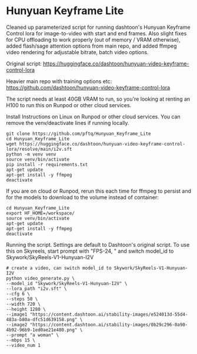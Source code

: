 # Hunyuan Keyframe Lite
Cleaned up parameterized script for running dashtoon's Hunyuan Keyframe Control lora for image-to-video with start and end frames. Also slight fixes for CPU offloading to work properly (out of memory / VRAM otherwise), added flash/sage attention options from main repo, and added ffmpeg video rendering for adjustable bitrate, batch video options.

Original script: https://huggingface.co/dashtoon/hunyuan-video-keyframe-control-lora

Heavier main repo with training options etc: https://github.com/dashtoon/hunyuan-video-keyframe-control-lora

The script needs at least 40GB VRAM to run, so you're looking at renting an H100 to run this on Runpod or other cloud services.

Install Instructions on Linux on Runpod or other cloud services.  You can remove the venv/deactivate lines if running locally.
```
git clone https://github.com/pftq/Hunyuan_Keyframe_Lite
cd Hunyuan_Keyframe_Lite
wget https://huggingface.co/dashtoon/hunyuan-video-keyframe-control-lora/resolve/main/i2v.sft
python -m venv venv
source venv/bin/activate
pip install -r requirements.txt
apt-get update
apt-get install -y ffmpeg
deactivate
```

If you are on cloud or Runpod, rerun this each time for ffmpeg to persist and for the models to download to the volume instead of container:
```
cd Hunyuan_Keyframe_Lite
export HF_HOME=/workspace/
source venv/bin/activate
apt-get update
apt-get install -y ffmpeg
deactivate
```

Running the script. Settings are default to Dashtoon's original script. To use this on Skyreels, start prompt with "FPS-24, " and switch model_id to Skywork/SkyReels-V1-Hunyuan-I2V
```
# create a video, can switch model_id to Skywork/SkyReels-V1-Hunyuan-I2V
python video_generate.py \
--model_id "Skywork/SkyReels-V1-Hunyuan-I2V" \
--lora_path "i2v.sft" \
--cfg 6 \
--steps 50 \
--width 720 \
--height 1280 \
--image1 "https://content.dashtoon.ai/stability-images/e524013d-55d4-483a-b80a-dfc51d639158.png" \
--image2 "https://content.dashtoon.ai/stability-images/0b29c296-0a90-4b92-96b9-1ed0ae21e480.png" \
--prompt "a woman" \
--mbps 15 \
--video_num 1
```
